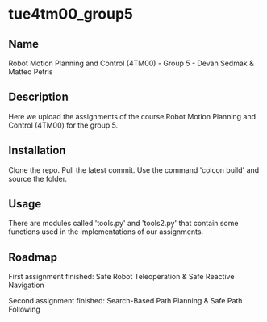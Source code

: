 # tue4tm00_group5

## Name
Robot Motion Planning and Control (4TM00) - Group 5 - Devan Sedmak & Matteo Petris

## Description
Here we upload the assignments of the course Robot Motion Planning and Control (4TM00) for the group 5.

## Installation
Clone the repo. Pull the latest commit. Use the command 'colcon build' and source the folder.

## Usage
There are modules called 'tools.py' and 'tools2.py' that contain some functions used in the implementations of our assignments.

## Roadmap
First assignment finished: Safe Robot Teleoperation & Safe Reactive Navigation

Second assignment finished: Search-Based Path Planning & Safe Path Following
